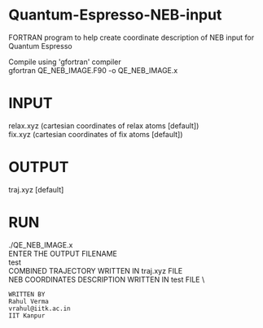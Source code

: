 # Quantum-Espresso-NEB-input
FORTRAN program to help create coordinate description of NEB input for Quantum Espresso

Compile using 'gfortran' compiler \
gfortran QE_NEB_IMAGE.F90 -o QE_NEB_IMAGE.x

# INPUT
relax.xyz (cartesian coordinates of relax atoms [default]) \
fix.xyz   (cartesian coordinates of fix atoms [default])

# OUTPUT
traj.xyz [default]

# RUN
./QE_NEB_IMAGE.x \
ENTER THE OUTPUT FILENAME \
test  \
COMBINED TRAJECTORY WRITTEN IN traj.xyz FILE \
NEB COORDINATES DESCRIPTION WRITTEN IN test FILE \


```
WRITTEN BY
Rahul Verma
vrahul@iitk.ac.in
IIT Kanpur
```
